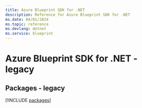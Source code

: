 ```yaml
---
title: Azure Blueprint SDK for .NET
description: Reference for Azure Blueprint SDK for .NET
ms.date: 04/01/2024
ms.topic: reference
ms.devlang: dotnet
ms.service: blueprint
---
```

# Azure Blueprint SDK for .NET - legacy
## Packages - legacy
[!INCLUDE [packages](blueprint-index.md)]